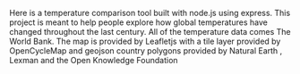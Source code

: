 Here is a temperature comparison tool built with node.js using express. This project is meant to help people explore how global temperatures have changed throughout the last century. All of the temperature data comes The World Bank.	The map is provided by Leafletjs with a tile layer provided by OpenCycleMap and geojson country polygons provided by Natural Earth , Lexman and the Open Knowledge Foundation 
